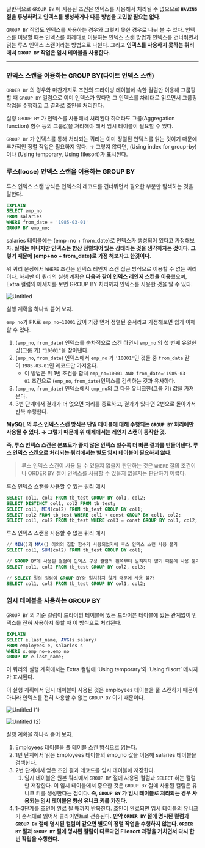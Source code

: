 일반적으로 `GROUP BY` 에 사용된 조건은 인덱스를 사용해서 처리될 수 없으므로 **`HAVING` 절을 튜닝하려고 인덱스를 생성하거나 다른 방법을 고민할 필요는 없다.**

`GROUP BY` 작업도 인덱스를 사용하는 경우와 그렇지 못한 경우로 나눠 볼 수 있다. 인덱스를 이용할 때는 인덱스를 차례대로 이용하는 인덱스 스캔 방법과 인덱스를 건너뛰면서 읽는 루스 인덱스 스캔이라는 방법으로 나뉜다. 그리고 **인덱스를 사용하지 못하는 쿼리에서 `GROUP BY` 작업은 임시 테이블을 사용한다.**

---

### 인덱스 스캔을 이용하는 GROUP BY(타이트 인덱스 스캔)

`ORDER BY` 의 경우와 마찬가지로 조인의 드라이빙 테이블에 속한 컬럼만 이용해 그룹핑할 때 `GROUP BY` 컬럼으로 이미 인덱스가 있다면 그 인덱스를 차례대로 읽으면서 그룹핑 작업을 수행하고 그 결과로 조인을 처리한다.

설령 `GROUP BY` 가 인덱스를 사용해서 처리된다 하더라도 그룹(Aggregation function) 함수 등의 그룹값을 처리해야 해서 임시 테이블이 필요할 수 있다.

`GROUP BY` 가 인덱스를 통해 처리되는 쿼리는 이미 정렬된 인덱스를 읽는 것이기 때문에 추가적인 정렬 작업은 필요하지 않다. → 그렇지 않다면, (Using index for group-by)이나 (Using temporary, Using filesort)가 표시된다.

### 루스(loose) 인덱스 스캔을 이용하는 GROUP BY

루스 인덱스 스캔 방식은 인덱스의 레코드를 건너뛰면서 필요한 부분만 탐색하는 것을 말한다.

```sql
EXPLAIN
SELECT emp_no
FROM salaries
WHERE from_date = '1985-03-01'
GROUP BY emp_no;
```

salaries 테이블에는 (emp+no + from_date)로 인덱스가 생성되어 있다고 가정해보자. **실제는 아니지만 인덱스는 항상 정렬되어 있는 상태라는 것을 생각하자는 것이다. 그렇기 때문에 (emp+no + from_date)로 가정 해보자고 한것이다.**

위 쿼리 문장에서 `WHERE` 조건은 인덱스 레인지 스캔 접근 방식으로 이용할 수 없는 쿼리이다. 하지만 이 쿼리의 실행 계획은 **다음과 같이 인덱스 레인지 스캔을 이용**했으며,  Extra 컬럼의 메세지를 보면 GROUP BY 처리까지 인덱스를 사용한 것을 알 수 있다.

![Untitled](https://github.com/sungwooIsGood/Today-I-Learn/assets/98163632/15b29ced-2af0-4720-ac77-a1e4c856e3e2)

실행 계획을 하나씩 뜯어 보자.

`emp_no`가 PK로 `emp_no=10001` 값이 가장 먼저 정렬된 순서라고 가정해보면 쉽게 이해할 수 있다.

1. (`emp_no`, `from_date`) 인덱스를 순차적으로 스캔 하면서 `emp_no` 의 첫 번째 유일한 값(그룹 키) `"10001"`을 찾아낸다.
2. (`emp_no`, `from_date`) 인덱스에서 `emp_no` 가 `'10001'`인 것들 중 `from_date` 같이 `1985-03-01`인 레코드만 가져온다.
    - 이 방법은 위 1번 조건을 합쳐 `emp_no=10001 AND from_date='1985-03-01` 조건으로 (`emp_no`, `from_date`)인덱스를 검색하는 것과 유사하다.
3. (`emp_no`, `from_date`) 인덱스에서 `emp_no`의 그 다음 유니크한(그룹 키) 값을 가져온다.
4. 3번 단계에서 결과가 더 없으면 처리를 종료하고, 결과가 있다면 2번으로 돌아가서 반복 수행한다.

**MySQL 의 루스 인덱스 스캔 방식은 단일 테이블에 대해 수행되는 `GROUP BY` 처리에만 사용될 수 있다. → 그렇기 때문에 위 예제에서는 레인지 스캔이 동작한 것.**

**즉, 루스 인덱스 스캔은 분포도가 좋지 않은 인덱스 일수록 더 빠른 결과를 만들어낸다. 루스 인덱스 스캔으로 처리되는 쿼리에서는 별도 임시 테이블이 필요하지 않다.**

> 루스 인덱스 스캔이 사용 될 수 있을지 없을지 판단하는 것은 `WHERE` 절의 조건이나 ORDER BY 절이 인덱스를 사용할 수 있을지 없을지는 판단하기 어렵다.
>

루스 인덱스 스캔을 사용할 수 있는 쿼리 예시

```sql
SELECT col1, col2 FROM tb_test GROUP BY col1, col2;
SELECT DISTINCT col1, col2 FROM tb_test;
SELECT col1, MIN(col2) FROM tb_test GROUP BY col1;
SELECT col2 FROM tb_test WHERE col1 < const GROUP BY col1, col2;
SELECT col1, col2 FROM tb_test WHERE col3 = const GROUP BY col1, col2;
```

루스 인덱스 스캔을 사용할 수 없는 쿼리 예시

```sql
// MIN()과 MAX() 이외의 집합 함수가 사용되었기에 루스 인덱스 스캔 사용 불가
SELECT col1, SUM(col2) FROM tb_test GROUP BY col1;

// GROUP BY에 사용된 컬럼이 인덱스 구성 컬럼의 왼쪽부터 일치하지 않기 때문에 사용 불가
SELECT col1, col2 FROM tb_test GROUP BY col2, col3;

// SELECT 절의 컬럼이 GROUP BY와 일치하지 않기 때문에 사용 불가
SELECT col1, col3 FROM tb_test GROUP BY col1, col2;
```

### 임시 테이블을 사용하는 GROUP BY

`GROUP BY` 의 기준 컬럼이 드라이빙 테이블에 있든 드라이븐 테이블에 있든 관계없이 인덱스를 전혀 사용하지 못할 때 이 방식으로 처리된다.

```sql
EXPLAIN
SELECT e.last_name, AVG(s.salary)
FROM employees e, salaries s
WHERE s.emp_no=e.emp_no
GROUP BY e.last_name;
```

이 쿼리의 실행 계획에서는 Extra 컬럼에 ‘Using temporary’와 ‘Using filsort’ 메시지가 표시된다.

이 실행 계획에서 임시 테이블이 사용된 것은 employees 테이블을 풀 스캔하기 때문이 아니라 인덱스를 전혀 사용할 수 없는 `GROUP BY` 이기 때문이다.

![Untitled (1)](https://github.com/sungwooIsGood/Today-I-Learn/assets/98163632/5298b766-3205-4f26-9b30-f43e07dfbb00)

![Untitled (2)](https://github.com/sungwooIsGood/Today-I-Learn/assets/98163632/6ba60dd9-d241-4c5b-b250-e4cc69f406a8)

실행 계획을 하나씩 뜯어 보자.

1. Employees 테이블을 풀 테이블 스캔 방식으로 읽는다.
2. 1번 단계에서 읽은 Employees 테이블의 emp_no 값을 이용해 salaries 테이블을 검색한다.
3. 2번 단계에서 얻은 조인 결과 레코드를 임시 테이블에 저장한다.
    1. 임시 테이블은 원본 쿼리에서 `GROUP BY` 절에 사용된 컬럼과 `SELECT` 하는 컬럼만 저장한다. 이 임시 테이블에서 중요한 것은 `GROUP BY` 절에 사용된 컬럼은 유니크 키를 생성한다는 점이다. **즉, `GROUP BY` 가 임시 테이블로 처리되는 경우 사용되는 임시 테이블은 항상 유니크 키를 가진다.**
4. 1~3단계를 조인이 완료 될 때까지 반복한다. 조인이 완료되면 임시 테이블의 유니크 키 순서대로 읽어서 클라이언트로 전송된다. **만약 `ORDER BY` 절에 명시된 컬럼과 `GROUP BY` 절에 명시된 컬럼이 같으면 별도의 정렬 작업을 수행하지 않는다. `ORDER BY` 절과 `GROUP BY` 절에 명시된 컬럼이 다르다면 Filesort 과정을 거치면서 다시 한번 작업을 수행한다.**

